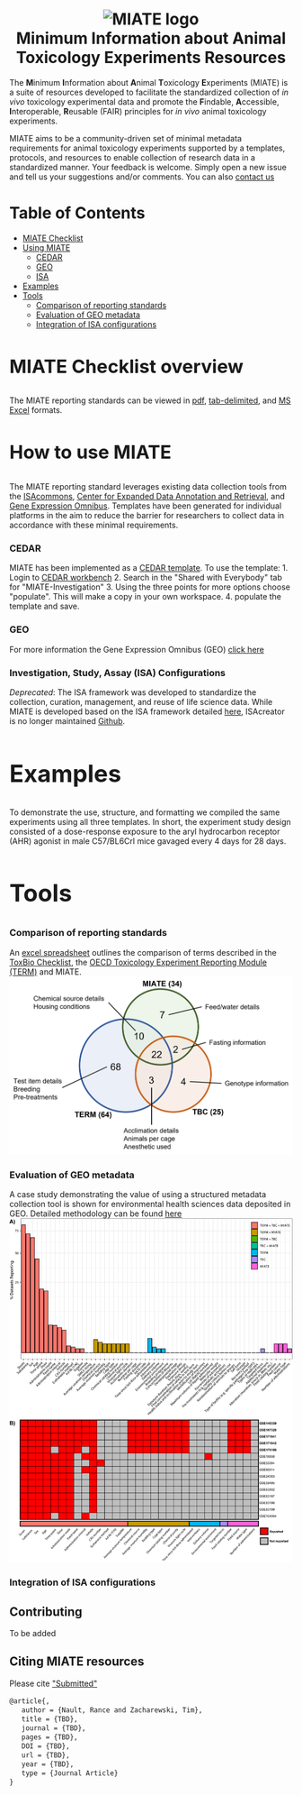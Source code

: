 <h1 align="center">
  <img alt="MIATE logo" src="img" width="224px"/><br/>
  Minimum Information about Animal Toxicology Experiments Resources
</h1>

The <b>M</b>inimum <b>I</b>nformation about <b>A</b>nimal <b>T</b>oxicology <b>E</b>xperiments (MIATE) is a suite of resources developed to 
facilitate the standardized collection of _in vivo_ toxicology experimental data and promote the <b>F</b>indable, <b>A</b>ccessible, <b>I</b>nteroperable, <b>R</b>eusable 
(FAIR) principles for _in vivo_ animal toxicology experiments.

MIATE aims to be a community-driven set of minimal metadata requirements for animal toxicology experiments supported by a templates, protocols, and resources 
to enable collection of research data in a standardized manner. Your feedback is welcome. Simply open a new 
issue and tell us your suggestions and/or comments. You can also [contact us](mailto:zacharewski.lab@gmail.com)

# Table of Contents
* [MIATE Checklist](#Checklist)
* [Using MIATE](#Templates)
	* [CEDAR](#CEDAR)
	* [GEO](#GEO)
	* [ISA](#ISA)
* [Examples](#Examples)
* [Tools](#Tools)
	* [Comparison of reporting standards](#RScomparison)
	* [Evaluation of GEO metadata](#GEOeval)
	* [Integration of ISA configurations](#ISAmerge)

<a name = "MIATE Checklist"/><h3>MIATE Checklist overview</h3>
==========================================
The MIATE reporting standards can be viewed in [pdf](https://github.com/zacharewskilab/MIATE/raw/master/checklist/MIATE-Checklist.pdf), [tab-delimited](https://github.com/zacharewskilab/MIATE/blob/master/checklist/MIATE-Checklist.txt), 
and [MS Excel](https://github.com/zacharewskilab/MIATE/raw/master/checklist/MIATE-Checklist.xlsx) formats. 


<a name = "Templates"/><h3>How to use MIATE</h3>
==========================================
The MIATE reporting standard leverages existing data collection tools from the [ISAcommons](https://www.isacommons.org/), [Center for
Expanded Data Annotation and Retrieval](https://metadatacenter.org/), and [Gene Expression Omnibus](https://www.ncbi.nlm.nih.gov/geo/info/submission.html).
Templates have been generated for individual platforms in the aim to reduce the barrier for researchers to collect data in accordance with these minimal requirements.

<a name = "CEDAR"/><h3>CEDAR</h3>
MIATE has been implemented as a [CEDAR template](https://openview.metadatacenter.org/templates/https:%2F%2Frepo.metadatacenter.org%2Ftemplates%2Fa1d0f86f-395f-4ad6-b320-09189329250f). To use the template:
	1. Login to [CEDAR workbench](https://cedar.metadatacenter.org/)
	2. Search in the "Shared with Everybody" tab for "MIATE-Investigation" 
	3. Using the three points for more options choose "populate". This will make a copy in your own workspace.
	4. populate the template and save.
  
<a name = "GEO"/><h3>GEO</h3>
For more information the Gene Expression Omnibus (GEO) [click here](https://www.ncbi.nlm.nih.gov/geo)

<a name = "ISA"/><h3>Investigation, Study, Assay (ISA) Configurations</h3>
_Deprecated_: The ISA framework was developed to standardize the collection, curation, management, and reuse of life science data. While MIATE is developed based on the ISA framework 
detailed [here](https://isa-specs.readthedocs.io/en/latest/), ISAcreator is no longer maintained [Github](https://github.com/ISA-tools).


<a name = "Examples"/><h2>Examples</h2>
==========================================
To demonstrate the use, structure, and formatting we compiled the same experiments using all three templates. In short, the experiment study design
consisted of a dose-response exposure to the aryl hydrocarbon receptor (AHR) agonist in male C57/BL6Crl mice gavaged every 4 days for 28 days. 

<a name = "Tools"/><h2>Tools</h2>
==========================================
<a name = "RScomparison"/><h3>Comparison of reporting standards</h3>
An [excel spreadsheet](TERM_TBC_MIATE_Comparison_040622.xlsx) outlines the comparison of terms described in the [ToxBio Checklist](https://pubmed.ncbi.nlm.nih.gov/17442663/), the [OECD Toxicology
Experiment Reporting Module (TERM)](https://pubmed.ncbi.nlm.nih.gov/34333066/) and MIATE. 
![RSVenn](imgs/TERMoverlapMIATE.png)

<a name = "GEOeval"/><h3>Evaluation of GEO metadata</h3>
A case study demonstrating the value of using a structured metadata collection tool is shown for environmental health sciences data deposited in GEO. Detailed 
methodology can be found [here](https://github.com/zacharewskilab/MIATE/tree/master/Tools/GEOQuery)
![GEOQuery](Tools/GEOQuery/GEO_metadata_reporting_eval.png)

<a name = "ISAmerge"/><h3>Integration of ISA configurations</h3>

<a name = "Contributing"/><h2>Contributing</h2>
To be added

<a name = "Citing"/><h2>Citing MIATE resources</h2>
Please cite ["Submitted"][paper]

```
@article{,
   author = {Nault, Rance and Zacharewski, Tim},
   title = {TBD},
   journal = {TBD},
   pages = {TBD},
   DOI = {TBD},
   url = {TBD},
   year = {TBD},
   type = {Journal Article}
}
```

[paper]: https://www.biorxiv.org/